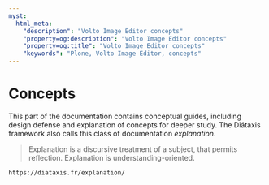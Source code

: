 ```yaml
---
myst:
  html_meta:
    "description": "Volto Image Editor concepts"
    "property=og:description": "Volto Image Editor concepts"
    "property=og:title": "Volto Image Editor concepts"
    "keywords": "Plone, Volto Image Editor, concepts"
---
```


# Concepts

This part of the documentation contains conceptual guides, including design defense and explanation of concepts for deeper study.
The Diátaxis framework also calls this class of documentation _explanation_.

> Explanation is a discursive treatment of a subject, that permits reflection.
> Explanation is understanding-oriented.

```{seealso}
https://diataxis.fr/explanation/
```

